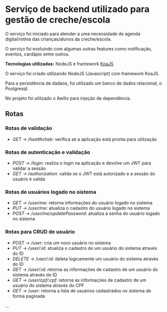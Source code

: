 # Serviço de backend utilizado para gestão de creche/escola

O serviço foi iniciado para atender a uma necessidade de agenda digital/rotina das crianças/alunos da creche/escola.

O serviço foi evoluindo com algumas outras features como notificação, eventos, cardápio entre outros.

**Tecnologias utilizadas:** NodeJS e framework [KoaJS](https://koajs.com/)

O serviço foi criado utilizando NodeJS (Javascript) com framework KoaJS.

Para a persistência de dadaos, foi utilizado um banco de dados relacional, o Postgresql.

No projeto foi utilizado o Awilix para injeção de dependência.

## Rotas

### Rotas de validação
- _GET -> /healthchek_: verifica se a aplicação está pronta para utilização

### Rotas de autenticação e validação
- _POST -> /login_: realiza o login na aplicação e devolve um JWT para validar a sessão
- _GET -> /authorization_: valida se o JWT está autorizado e a sessão do usuário é valida

### Rotas de usuários logado no sistema
- _GET -> /user/me_: retorna informações do usuário logado no sistema
- _PUT -> /user/me_: atualiza o cadastro do usuário logado no sistema
- _POST -> /user/me/updatePassword_: atualiza a senha do usuário logado no sistema

### Rotas para CRUD de usuário
- _POST -> /user_: cria um novo usuário no sistema
- _PUT -> /user/:id_: atualiza o cadastro de um usuário do sistema através do ID
- _DELETE -> /user/:id_: deleta logicamente um usuário do sistema através do ID
- _GET -> /user/:id_: retorna as informações de cadastro de um usuário do sistema através do ID
- _GET -> /user/cpf/:cpf_: retorna as informações de cadastro de um usuário do sistema através do CPF
- _GET -> /user_: retorna a lista de usuários cadastrados no sistema de forma paginada

...


